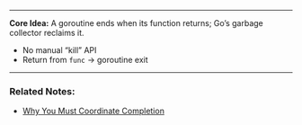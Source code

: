 
---

**Core Idea:** A goroutine ends when its function returns; Go’s garbage collector reclaims it.
- No manual “kill” API
- Return from `func` → goroutine exit

---
### Related Notes:
- [Why You Must Coordinate Completion](Why%20You%20Must%20Coordinate%20Completion.md)
